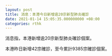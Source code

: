 ```yaml
---
layout: post
title: 消息：本港今日新增逾20宗新型肺炎確診
date: 2021-01-14 15:05:35.000000000 +08:00
categories: rthk
---
```


消息指，本港新增逾20宗新型肺炎確診個案。

本港昨日新增42宗確診，至今累計9385宗確診個案。
